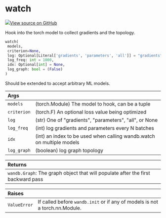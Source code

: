 # watch



[![](https://www.tensorflow.org/images/GitHub-Mark-32px.png)View source on GitHub](https://www.github.com/wandb/client/tree/v0.15.5/wandb/sdk/wandb_watch.py#L20-L106)



Hook into the torch model to collect gradients and the topology.

```python
watch(
 models,
 criterion=None,
 log: Optional[Literal['gradients', 'parameters', 'all']] = "gradients",
 log_freq: int = 1000,
 idx: Optional[int] = None,
 log_graph: bool = (False)
)
```




Should be extended to accept arbitrary ML models.

| Args | |
| :--- | :--- |
| `models` | (torch.Module) The model to hook, can be a tuple |
| `criterion` | (torch.F) An optional loss value being optimized |
| `log` | (str) One of "gradients", "parameters", "all", or None |
| `log_freq` | (int) log gradients and parameters every N batches |
| `idx` | (int) an index to be used when calling wandb.watch on multiple models |
| `log_graph` | (boolean) log graph topology |



| Returns | |
| :--- | :--- |
| `wandb.Graph`: The graph object that will populate after the first backward pass |



| Raises | |
| :--- | :--- |
| `ValueError` | If called before `wandb.init` or if any of models is not a torch.nn.Module. |

